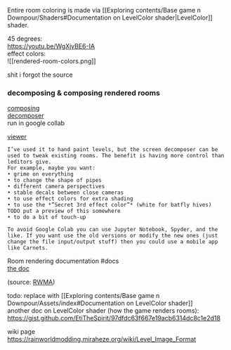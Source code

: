 Entire room coloring is made via [[Exploring contents/Base game n Downpour/Shaders#Documentation on LevelColor shader|LevelColor]] shader.

  
45 degrees:  
https://youtu.be/WgXjyBE6-IA  
effect colors:  
![[rendered-room-colors.png]]

shit i forgot the source

### decomposing & composing rendered rooms  
[composing](https://nqywadcmwusjqlrg.public.blob.vercel-storage.com/notes/files/lediting/render-edit/Screen_Maker-iuPPf9f6qhusUKxbR7Sng3ZPfh2TdO.ipynb)  
[decomposer](https://nqywadcmwusjqlrg.public.blob.vercel-storage.com/notes/files/lediting/render-edit/Screen_Decomposer-roU2EDl43T7j8AhPBV2QQIfKPOc5Th.ipynb)  
run in google collab

[viewer](https://nqywadcmwusjqlrg.public.blob.vercel-storage.com/notes/files/lediting/render-edit/Level%20Viewer-ZoJp2B2T4gf2Z6chb0tduxxhJakwfF.ipynb)

```
I’ve used it to hand paint levels, but the screen decomposer can be used to tweak existing rooms. The benefit is having more control than leditors give.  
For example, maybe you want:  
• grime on everything  
• to change the shape of pipes  
• different camera perspectives  
• stable decals between close cameras  
• to use effect colors for extra shading  
• to use the *”Secret 3rd effect color”* (white for batfly hives)   
TODO put a preview of this somewhere  
• to do a bit of touch-up

To avoid Google Colab you can use Jupyter Notebook, Spyder, and the like. If you want use the old versions or modify the new ones (just change the file input/output stuff) then you could use a mobile app like Carnets.
```

Room rendering documentation #docs  
[the doc](https://nqywadcmwusjqlrg.public.blob.vercel-storage.com/notes/files/lediting/render-edit/Manual%20Camera%20Rendering-dRiTNeFHKb6cMFENUkcMmEcMgOu45X.pdf)

(source: [RWMA](https://discord.com/channels/1083481230839922688/1083483045329375393/1304508041189916714))

todo: replace with [[Exploring contents/Base game n Downpour/Assets/index#Documentation on LevelColor shader]]  
another doc on LevelColor shader (how the game renders rooms):   
https://gist.github.com/EtiTheSpirit/97dfdc63f667e19acb6314dc8c1e2d18

wiki page  
https://rainworldmodding.miraheze.org/wiki/Level_Image_Format
